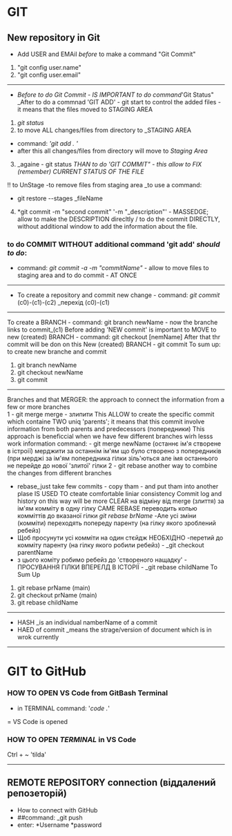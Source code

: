 # GIT

## New repository in Git

- Add USER and EMAil _before_ to make a command "Git Commit"
1. "git config user.name"
2. "git config user.email"
-----------------------------

- _Before to do Git Commit - IS IMPORTANT to do command_'Git Status"
_After to do a commnad 'GIT ADD' - git start to control the added files - it means that the files moved to STAGING AREA
1. _git status_
2. to move ALL changes/files from directory to _STAGING AREA
* command: _'git add . '_
* after this all changes/files from directory will move to _Staging Area_
3. _againe - git status
_THAN to do 'GIT COMMIT" - this allow to FIX (remember) CURRENT STATUS OF THE FILE_

!! to UnStage -to remove files from staging area _to use a command:
- git restore --stages _fileName

4. *git commit -m "second commit"
   '-m "_description"' - MASSEDGE; allow to make the DESCRIPTION direcltly / to do the commit DIRECTLY, without additional window to add the information about the file.
   
 ### to do COMMIT WITHOUT additional command 'git add' _should to do_:
 - command: _git commit -a -m "commitName"_ - allow to move files to staging area and to do commit - AT ONCE
 
-----------------------
- To create a repository and commit new change - command: _git commit_ (c0)-(c1)-(c2)
_перехід (c0)-(c1)
-------------
To create a BRANCH - command: git branch newName - now the branche links to commit_(c1)
Before adding 'NEW commit' is important to MOVE to new (created) BRANCH - command: git checkout [nemName]
After that thr commit will be don on this New (created) BRANCH - git commit
To sum up: to create new branche and commit
1. git branch newName
2. git checkout newName 
3. git commit
-------------------
Branches and that MERGER: the approach to connect the information from a few or more branches  
1 - git merge 
merge - злипити 
This ALLOW to create the specific commit which containe TWO uniq 'parents'; it means that this commit involve information from both parents and predecessors (попередники)
This approach is beneficcial when we have few different branches wirh lesss work information
command: - git merge newName (останнє ім'я створене в істроії)
мерджити за останнім ім'ям що було створено з попередників (при мерджі за ім'ям попередника гілки зіль'ються але імя останнього не перейде до нової 'злитої' гілки
2 - git rebase
another way to combine the changes from different branches
- rebase_just take few commits - copy tham - and put tham into another plase 
IS USED TO cteate comfortable liniar consistency
Commit log and history on this way will be more CLEAR
на відміну від merge (злиття) за ім'ям комміту в одну гілку САМЕ REBASE переводить копью комміттів до вказаної гілки _git rebase brName_ 
-Але усі зміни (комміти) переходять попереду паренту (на гілку якого зроблений ребейз)
- Щоб просунути усі комміти на один стєйдж НЕОБХІДНО
-перетий до комміту паренту (на гілку якого робили ребейз) - _git checkout parentName
- з цього коміту робимо ребейз до 'створеного нащадку' - ПРОСУВАННЯ ГІЛКИ ВПЕРЕЛД В ІСТОРІЇ - _git rebase childName
To Sum Up
1. git rebase prName (main)
2. git checkout prName (main)
3. git rebase childName
--------------------------------
- HASH _is an individual namberName of a commit
- HAED of commit _means the strage/version of document which is in wrok currently
--------------------------------

# GIT to GitHub


### HOW TO OPEN VS Code from GitBash Terminal
- in TERMINAL command: '_code ._'

= VS Code is opened

### HOW TO OPEN _TERMINAL_ in VS Code
Ctrl + ~ 'tilda'

----------------------
## REMOTE REPOSITORY connection (віддалений репозеторій)
- How to connect with GitHub
- ##command: _git push
- enter: *Username *password
 










